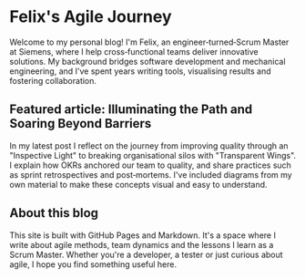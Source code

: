 # Felix's Agile Journey

Welcome to my personal blog! I'm Felix, an engineer‑turned‑Scrum Master at Siemens, where I help cross‑functional teams deliver innovative solutions. My background bridges software development and mechanical engineering, and I've spent years writing tools, visualising results and fostering collaboration.

## Featured article: Illuminating the Path and Soaring Beyond Barriers

In my latest post I reflect on the journey from improving quality through an "Inspective Light" to breaking organisational silos with "Transparent Wings". I explain how OKRs anchored our team to quality, and share practices such as sprint retrospectives and post‑mortems. I've included diagrams from my own material to make these concepts visual and easy to understand.

## About this blog

This site is built with GitHub Pages and Markdown. It's a space where I write about agile methods, team dynamics and the lessons I learn as a Scrum Master. Whether you're a developer, a tester or just curious about agile, I hope you find something useful here.
